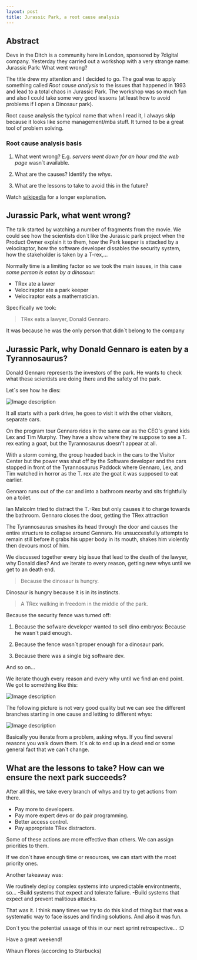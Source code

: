 ```yaml
---
layout: post
title: Jurassic Park, a root cause analysis
---
```


## Abstract

Devs in the Ditch is a community here in London, sponsored by 7digital company.
Yesterday they carried out a workshop with a very strange name: Jurassic Park: What went wrong?

The title drew my attention and I decided to go.
The goal was to apply something called *Root cause analysis* to the issues that happened in 1993 and lead to a total chaos in Jurassic Park. The workshop was so much fun and also I could take some very good lessons (at least how to avoid problems if I open a Dinosaur park).

Root cause analysis the typical name that when I read it, I always skip because it looks like some management/mba stuff.
It turned to be a great tool of problem solving.

### Root cause analysis basis

1. What went wrong? E.g. _servers went down for an hour and the web page_ wasn´t available.

2. What are the causes? Identify the _whys_.

3. What are the lessons to take to avoid this in the future?

Watch [wikipedia](http://en.wikipedia.org/wiki/Root_cause_analysis) for a longer explanation.

## Jurassic Park, what went wrong?

The talk started by watching a number of fragments from the movie. We could see how the scientists don´t like the Jurassic park project when the Product Owner explain it to them, how the Park keeper is attacked by a velociraptor, how the software developer dissables the security system, how the stakeholder is taken by a T-rex,...

Normally time is a limiting factor so we took the main issues, in this case _some person is eaten by a dinosaur_:
- TRex ate a lawer
- Velociraptor ate a park keeper
- Velociraptor eats a mathematician.

Specifically we took:

> TRex eats a lawyer, Donald Gennaro.

It was because he was the only person that didn´t belong to the company
## Jurassic Park, why Donald Gennaro is eaten by a Tyrannosaurus?

Donald Gennaro represents the investors of the park. He wants to check what these scientists are doing there and the safety of the park.

Let´s see how he dies:

![Image description](/images/JurassicPark/1.jpg)

It all starts with a park drive, he goes to visit it with the other visitors, separate cars.

On the program tour Gennaro rides in the same car as the CEO's grand kids Lex and Tim Murphy. They have a show where they're suppose to see a T. rex eating a goat, but the Tyrannosaurus doesn't appear at all.

With a storm coming, the group headed back in the cars to the Visitor Center but the power was shut off by the Software developer and the cars stopped in front of the Tyrannosaurus Paddock where Gennaro, Lex, and Tim watched in horror as the T. rex ate the goat it was supposed to eat earlier. 

Gennaro runs out of the car and into a bathroom nearby and sits frightfully on a toilet. 

Ian Malcolm tried to distract the T.-Rex but only causes it to charge towards the bathroom. 
Gennaro closes the door, getting the TRex attraction 

The Tyrannosaurus smashes its head through the door and causes the entire structure to collapse around Gennaro. He unsuccessfully attempts to remain still before it grabs his upper body in its mouth, shakes him violently then devours most of him.

We discussed together every big issue that lead to the death of the lawyer, why Donald dies? And we iterate to every reason, getting new whys until we get to an death end.

> Because the dinosaur is hungry.

Dinosaur is hungry because it is in its instincts.

> A TRex walking in freedom in the middle of the park.

Because the security fence was turned off:

1. Because the sofware developer wanted to sell dino embryos:
Because he wasn´t paid enough.

2. Because the fence wasn´t proper enough for a dinosaur park.

3. Because there was a single big software dev.

And so on...

We iterate though every reason and every why until we find an end point.
We got to something like this:

![Image description](/images/JurassicPark/2.JPG)

The following picture is not very good quality but we can see the different branches starting in one cause and letting to different whys:

![Image description](/images/JurassicPark/3.jpg)

Basically you iterate from a problem, asking whys.
If you find several reasons you walk down them.
It´s ok to end up in a dead end or some general fact that we can´t change.

## What are the lessons to take? How can we ensure the next park succeeds?

After all this, we take every branch of whys and try to get actions from there.

- Pay more to developers.
- Pay more expert devs or do pair programming.
- Better access control.
- Pay appropriate TRex distractors.

Some of these actions are more effective than others. 
We can assign priorities to them.

If we don´t have enough time or resources, we can start with the most priority ones.

Another takeaway was:

We routinely deploy complex systems into unpredictable environtments, so...
-Build systems that  expect and tolerate failure.
-Build systems that  expect and prevent malitious attacks.


That was it. I think many times we try to do this kind of thing but that was a systematic way to face issues and finding solutions. And also it was fun.

Don´t you the potential ussage of this in our next sprint retrospective... :D

Have a great weekend!

Whaun Flores (according to Starbucks) 
